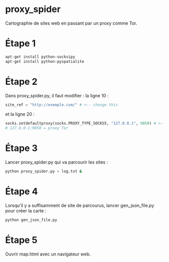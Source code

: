 proxy_spider
============

Cartographie de sites web en passant par un proxy comme Tor. 

Étape 1
=======

```bash
apt-get install python-socksipy
apt-get install python-pyspatialite
```


Étape 2
=======

Dans proxy_spider.py, il faut modifier : 
la ligne 10 : 
```python
site_ref = "http://exemple.com/" # <-- change this
```
et la ligne 20 :
```python
socks.setdefaultproxy(socks.PROXY_TYPE_SOCKS5, "127.0.0.1", 9050) # <-- change this
# 127.0.0.1:9050 = proxy Tor
```


Étape 3
=======

Lancer proxy_spider.py qui va parcourir les sites : 
```bash
python proxy_spider.py > log.txt &
```


Étape 4
=======

Lorsqu’il y a suffisamment de site de parcourus, lancer gen_json_file.py pour créer la carte : 
```bash
python gen_json_file.py
```


Étape 5
=======

Ouvrir map.html avec un navigateur web. 

